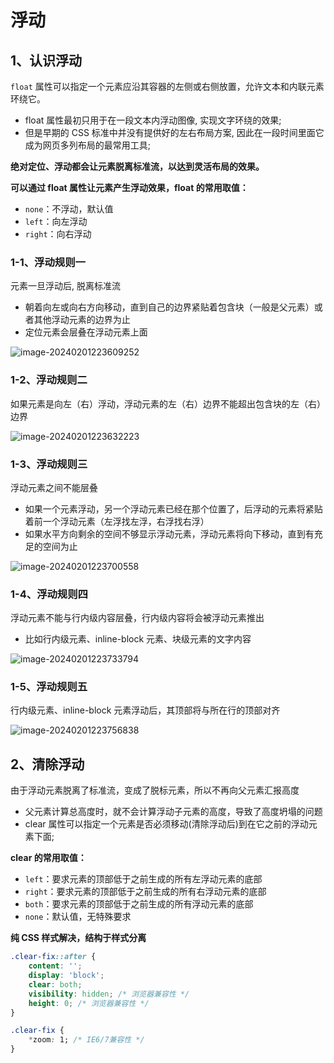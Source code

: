 # 浮动

## 1、认识浮动

`float` 属性可以指定一个元素应沿其容器的左侧或右侧放置，允许文本和内联元素环绕它。

- float 属性最初只用于在一段文本内浮动图像, 实现文字环绕的效果;
- 但是早期的 CSS 标准中并没有提供好的左右布局方案, 因此在一段时间里面它成为网页多列布局的最常用工具;

**绝对定位、浮动都会让元素脱离标准流，以达到灵活布局的效果。**

**可以通过 float 属性让元素产生浮动效果，float 的常用取值：**

- `none`：不浮动，默认值
- `left`：向左浮动
- `right`：向右浮动

### 1-1、浮动规则一

元素一旦浮动后, 脱离标准流

- 朝着向左或向右方向移动，直到自己的边界紧贴着包含块（一般是父元素）或者其他浮动元素的边界为止
- 定位元素会层叠在浮动元素上面

![image-20240201223609252](/front-end/css/image-20240201223609252.png)

### 1-2、浮动规则二

如果元素是向左（右）浮动，浮动元素的左（右）边界不能超出包含块的左（右）边界

![image-20240201223632223](/front-end/css/image-20240201223632223.png)

### 1-3、浮动规则三

浮动元素之间不能层叠

- 如果一个元素浮动，另一个浮动元素已经在那个位置了，后浮动的元素将紧贴着前一个浮动元素（左浮找左浮，右浮找右浮）
- 如果水平方向剩余的空间不够显示浮动元素，浮动元素将向下移动，直到有充足的空间为止

![image-20240201223700558](/front-end/css/image-20240201223700558.png)

### 1-4、浮动规则四

浮动元素不能与行内级内容层叠，行内级内容将会被浮动元素推出

- 比如行内级元素、inline-block 元素、块级元素的文字内容

![image-20240201223733794](/front-end/css/image-20240201223733794.png)

### 1-5、浮动规则五

行内级元素、inline-block 元素浮动后，其顶部将与所在行的顶部对齐

![image-20240201223756838](/front-end/css/image-20240201223756838.png)

## 2、清除浮动

由于浮动元素脱离了标准流，变成了脱标元素，所以不再向父元素汇报高度

- 父元素计算总高度时，就不会计算浮动子元素的高度，导致了高度坍塌的问题
- clear 属性可以指定一个元素是否必须移动(清除浮动后)到在它之前的浮动元素下面;

**clear 的常用取值：**

- `left`：要求元素的顶部低于之前生成的所有左浮动元素的底部
- `right`：要求元素的顶部低于之前生成的所有右浮动元素的底部
- `both`：要求元素的顶部低于之前生成的所有浮动元素的底部
- `none`：默认值，无特殊要求

**纯 CSS 样式解决，结构于样式分离**

```css
.clear-fix::after {
	content: '';
	display: 'block';
	clear: both;
	visibility: hidden; /* 浏览器兼容性 */
	height: 0; /* 浏览器兼容性 */
}

.clear-fix {
	*zoom: 1; /* IE6/7兼容性 */
}
```

